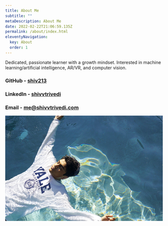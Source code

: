 ```yaml
---
title: About Me
subtitle: ""
metaDescription: About Me
date: 2022-02-22T21:06:59.135Z
permalink: /about/index.html
eleventyNavigation:
  key: About
  order: 1
---
```

Dedicated, passionate learner with a growth mindset. Interested in machine learning/artificial intelligence, AR/VR, and computer vision.

### **GitHub - [shiv213](https://github.com/shiv213/)**

### **LinkedIn - [shivvtrivedi](https://www.linkedin.com/in/shivvtrivedi/)**

### **Email - [me@shivvtrivedi.com](mailto:me@shivvtrivedi.com)**

![just keep swimming](/static/img/just-keep-swimming-mira-sydow-northview-high-school-.jpg "just keep swimming")